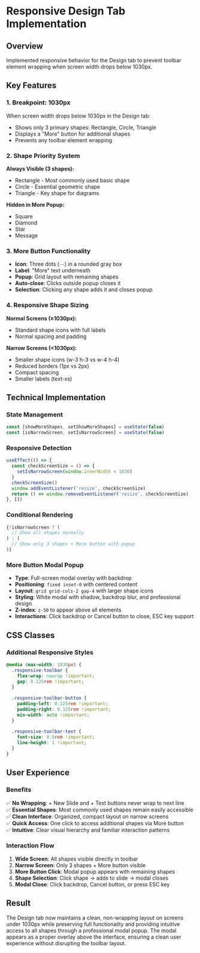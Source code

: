 # Responsive Design Tab Implementation

## Overview
Implemented responsive behavior for the Design tab to prevent toolbar element wrapping when screen width drops below 1030px.

## Key Features

### 1. **Breakpoint: 1030px**
When screen width drops below 1030px in the Design tab:
- Shows only 3 primary shapes: Rectangle, Circle, Triangle
- Displays a "More" button for additional shapes
- Prevents any toolbar element wrapping

### 2. **Shape Priority System**
**Always Visible (3 shapes):**
- Rectangle - Most commonly used basic shape
- Circle - Essential geometric shape
- Triangle - Key shape for diagrams

**Hidden in More Popup:**
- Square
- Diamond  
- Star
- Message

### 3. **More Button Functionality**
- **Icon**: Three dots (⋯) in a rounded gray box
- **Label**: "More" text underneath
- **Popup**: Grid layout with remaining shapes
- **Auto-close**: Clicks outside popup closes it
- **Selection**: Clicking any shape adds it and closes popup

### 4. **Responsive Shape Sizing**
**Normal Screens (≥1030px):**
- Standard shape icons with full labels
- Normal spacing and padding

**Narrow Screens (<1030px):**
- Smaller shape icons (w-3 h-3 vs w-4 h-4)
- Reduced borders (1px vs 2px)
- Compact spacing
- Smaller labels (text-xs)

## Technical Implementation

### State Management
```jsx
const [showMoreShapes, setShowMoreShapes] = useState(false)
const [isNarrowScreen, setIsNarrowScreen] = useState(false)
```

### Responsive Detection
```jsx
useEffect(() => {
  const checkScreenSize = () => {
    setIsNarrowScreen(window.innerWidth < 1030)
  }
  checkScreenSize()
  window.addEventListener('resize', checkScreenSize)
  return () => window.removeEventListener('resize', checkScreenSize)
}, [])
```

### Conditional Rendering
```jsx
{!isNarrowScreen ? (
  // Show all shapes normally
) : (
  // Show only 3 shapes + More button with popup
)}
```

### More Button Modal Popup
- **Type**: Full-screen modal overlay with backdrop
- **Positioning**: `fixed inset-0` with centered content
- **Layout**: `grid grid-cols-2 gap-4` with larger shape icons
- **Styling**: White modal with shadow, backdrop blur, and professional design
- **Z-index**: `z-50` to appear above all elements
- **Interactions**: Click backdrop or Cancel button to close, ESC key support

## CSS Classes

### Additional Responsive Styles
```css
@media (max-width: 1030px) {
  .responsive-toolbar {
    flex-wrap: nowrap !important;
    gap: 0.125rem !important;
  }
  
  .responsive-toolbar-button {
    padding-left: 0.125rem !important;
    padding-right: 0.125rem !important;
    min-width: auto !important;
  }
  
  .responsive-toolbar-text {
    font-size: 0.5rem !important;
    line-height: 1 !important;
  }
}
```

## User Experience

### Benefits
✅ **No Wrapping**: + New Slide and + Text buttons never wrap to next line  
✅ **Essential Shapes**: Most commonly used shapes remain easily accessible  
✅ **Clean Interface**: Organized, compact layout on narrow screens  
✅ **Quick Access**: One click to access additional shapes via More button  
✅ **Intuitive**: Clear visual hierarchy and familiar interaction patterns

### Interaction Flow
1. **Wide Screen**: All shapes visible directly in toolbar
2. **Narrow Screen**: Only 3 shapes + More button visible
3. **More Button Click**: Modal popup appears with remaining shapes
4. **Shape Selection**: Click shape → adds to slide → modal closes
5. **Modal Close**: Click backdrop, Cancel button, or press ESC key

## Result
The Design tab now maintains a clean, non-wrapping layout on screens under 1030px while preserving full functionality and providing intuitive access to all shapes through a professional modal popup. The modal appears as a proper overlay above the interface, ensuring a clean user experience without disrupting the toolbar layout.
